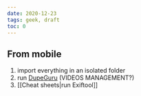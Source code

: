 ```yaml
---
date: 2020-12-23
tags: geek, draft
toc: 0
---
```

## From mobile

1. import everything in an isolated folder
1. run [DupeGuru](https://dupeguru.voltaicideas.net "DupeGuru official website") (VIDEOS MANAGEMENT?)
1. [[Cheat sheets|run Exiftool]]